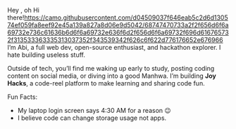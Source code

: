 Hey , oh Hi there!https://camo.githubusercontent.com/d04509037f646eab5c2d6d130574ef059fa8eef92e45a139a827a8d06e9d5042/68747470733a2f2f656d6f6a69732e736c61636b6d6f6a69732e636f6d2f656d6f6a69732f696d616765732f313533363335313037352f343539342f626c6f622d776176652e676966
I’m Abi, a full web dev, open-source enthusiast, and hackathon explorer.
I hate building useless stuff.

Outside of tech, you’ll find me waking up early to study, posting coding content on social media, or diving into a good Manhwa. 
I’m building **Joy Hacks**, a code-reel platform to make learning and sharing code fun.

Fun Facts:  
- My laptop login screen says 4:30 AM for a reason 😉  
- I believe code can change storage usage not apps.
